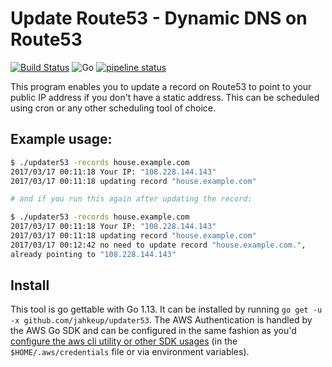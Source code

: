 # Update Route53 - Dynamic DNS on Route53

[![Build Status](https://travis-ci.org/jahkeup/updater53.svg?branch=master)](https://travis-ci.org/jahkeup/updater53)
![Go](https://github.com/jahkeup/updater53/workflows/Go/badge.svg)
[![pipeline status](https://gitlab.com/jake/updater53/badges/master/pipeline.svg)](https://gitlab.com/jake/updater53/-/commits/master)

This program enables you to update a record on Route53 to point to
your public IP address if you don't have a static address. This can be
scheduled using cron or any other scheduling tool of choice.

## Example usage:

```bash
$ ./updater53 -records house.example.com
2017/03/17 00:11:18 Your IP: "108.228.144.143"
2017/03/17 00:11:18 updating record "house.example.com"

# and if you run this again after updating the record:

$ ./updater53 -records house.example.com
2017/03/17 00:11:18 Your IP: "108.228.144.143"
2017/03/17 00:11:18 updating record "house.example.com"
2017/03/17 00:12:42 no need to update record "house.example.com.",
already pointing to "108.228.144.143"
```

## Install

This tool is go gettable with Go 1.13. It can be installed by running `go get -u -x
github.com/jahkeup/updater53`. The AWS Authentication is handled by
the AWS Go SDK and can be configured in the same fashion as
you'd
[configure the aws cli utility or other SDK usages](http://docs.aws.amazon.com/sdk-for-go/v1/developer-guide/configuring-sdk.html) (in
the `$HOME/.aws/credentials` file or via environment variables).
